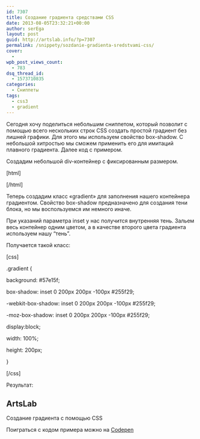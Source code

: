 ```yaml
---
id: 7307
title: Создание градиента средствами CSS
date: 2013-08-05T23:32:21+00:00
author: serEga
layout: post
guid: http://artslab.info/?p=7307
permalink: /snippety/sozdanie-gradienta-sredstvami-css/
cover:
  - 
wpb_post_views_count:
  - 783
dsq_thread_id:
  - 1573710835
categories:
  - Сниппеты
tags:
  - css3
  - gradient
---
```

Сегодня хочу поделиться небольшим сниппетом, который позволит с помощью всего нескольких строк CSS создать простой градиент без лишней графики. Для этого мы используем свойство box-shadow. С небольшой хитростью мы сможем применить его для имитаций плавного градиента. Далее код с примером.

<!--more-->

Создадим небольшой div-контейнер с фиксированным размером.

[html]
  
<div class="gradient"></div>
  
[/html]

Теперь создадим класс «gradient» для заполнения нашего контейнера градиентом. Свойство box-shadow предназначено для создания тени блока, но мы воспользуемся им немного иначе.
  
При указаний параметра inset у нас получится внутренняя тень. Зальем весь контейнер одним цветом, а в качестве второго цвета градиента используем нашу &#8220;тень&#8221;.

Получается такой класс:

[css]
  
.gradient {
  
background: #57e15f;
  
box-shadow: inset 0 200px 200px -100px #255f29;
  
-webkit-box-shadow: inset 0 200px 200px -100px #255f29;
  
-moz-box-shadow: inset 0 200px 200px -100px #255f29;
  
display:block;
  
width: 100%;
  
height: 200px;
  
}
  
[/css]

Результат:

<div class="gradient_example">
  <h2>
    ArtsLab
  </h2>
  
  <p>
    Создание градиента с помощью CSS
  </p>
</div>



Поиграться с кодом примера можно на [Codepen](http://codepen.io/4gray/pen/JwiGl)